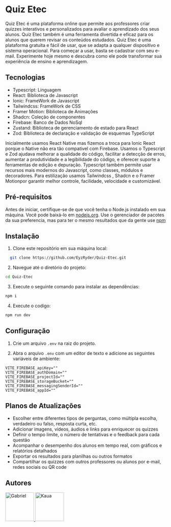 # Quiz Etec
Quiz Etec é uma plataforma online que permite aos professores criar quizzes interativos e personalizados para avaliar o aprendizado dos seus alunos.
Quiz Etec também é uma ferramenta divertida e eficaz para os alunos que querem revisar os conteúdos estudados.
Quiz Etec é uma plataforma gratuita e fácil de usar, que se adapta a qualquer dispositivo e sistema operacional. Para começar a usar, basta se cadastrar com seu e-mail. Experimente hoje mesmo e descubra como ele pode transformar sua experiência de ensino e aprendizagem.

## Tecnologias
- Typescript: Linguagem 
- React: Biblioteca de Javascript
- Ionic: FrameWork de Javascript
- Tailwindcss: FrameWork de CSS
- Framer Motion: Biblioteca de Animações
- Shadcn: Coleção de componentes 
- Firebase: Banco de Dados NoSql
- Zustand: Biblioteca de gerenciamento de estado para React
- Zod: Biblioteca de declaração e validação de esquemas TypeScript

Inicialmente usamos React Native mas fizemos a troca para Ionic React porque o Native não era tão compativel com Firebase. 
Usamos o Typescript e Zod ajudava melhorar a qualidade do código, facilitar a detecção de erros, aumentar a produtividade e a legibilidade do código, e oferecer suporte a ferramentas de edição e depuração. Typescript também permite usar recursos mais modernos do Javascript, como classes, módulos e decoradores.
Para estilização usamos Tailwindcss , Shadcn e o Framer Motionpor garantir melhor controle, facilidade, velocidade e customizável.

## Pré-requisitos

Antes de iniciar, certifique-se de que você tenha o Node.js instalado em sua máquina. Você pode baixá-lo em [nodejs.org](https://nodejs.org/).
Use o gerenciador de pacotes da sua preferencia, mas para ter o mesmo resultados que da gente use [npm](https://www.npmjs.com)

## Instalação
1. Clone este repositório em sua máquina local:
```bash
  git clone https://github.com/EyzRyder/Quiz-Etec.git
```
2. Navegue até o diretório do projeto:
```bash
cd Quiz-Etec
```
3. Execute o seguinte comando para instalar as dependências:
```bash
npm i
```
4. Execute o codigo:

```bash
npm run dev
```

## Configuração
1. Crie um arquivo `.env` na raiz do projeto.

2. Abra o arquivo `.env` com um editor de texto e adicione as seguintes variáveis de ambiente:
```
VITE_FIREBASE_apiKey=""
VITE_FIREBASE_authDomain=""
VITE_FIREBASE_projectId=""
VITE_FIREBASE_storageBucket=""
VITE_FIREBASE_messagingSenderId=""
VITE_FIREBASE_appId=""
```
## Planos de Atualizações

- Escolher entre diferentes tipos de perguntas, como múltipla escolha, verdadeiro ou falso, resposta curta, etc.
- Adicionar imagens, vídeos, áudios e links para enriquecer os quizzes
- Definir o tempo limite, o número de tentativas e o feedback para cada questão
- Acompanhar o desempenho dos alunos em tempo real, com gráficos e relatórios detalhados
- Exportar os resultados para planilhas ou outros formatos
- Compartilhar os quizzes com outros professores ou alunos por e-mail, redes sociais ou QR code

## Autores
<a href="https://github.com/EyzRyder">
<img src="https://avatars.githubusercontent.com/u/85580011?v=4" alt="Gabriel" width="90" height="90"/>
</a>


<a href="https://github.com/Kc1t">
<img src="https://avatars.githubusercontent.com/u/98243777?v=4" alt="Kaua" width="90" height="90"/>
</a>

